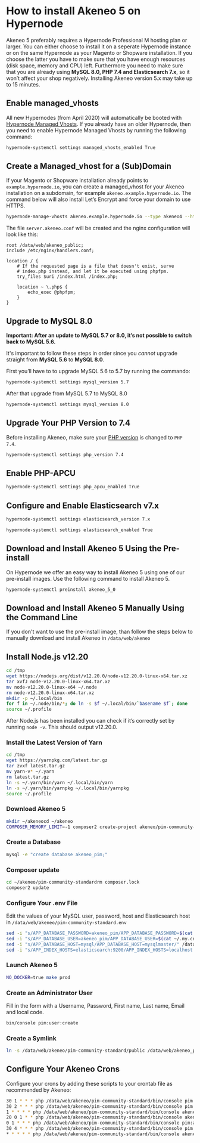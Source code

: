 <!-- source: https://support.hypernode.com/en/support/solutions/articles/48001178710-how-to-install-akeneo-5-on-hypernode/ -->
# How to install Akeneo 5 on Hypernode

Akeneo 5 preferably requires a Hypernode Professional M hosting plan or larger. You can either choose to install it on a seperate Hypernode instance or on the same Hypernode as your Magento or Shopware installation. If you choose the latter you have to make sure that you have enough resources (disk space, memory and CPU) left. Furthermore you need to make sure that you are already using **MySQL 8.0, PHP 7.4 and Elasticsearch 7.x**, so it won’t affect your shop negatively. Installing Akeneo version 5.x may take up to 15 minutes.


Enable managed_vhosts
----------------------

All new Hypernodes (from April 2020) will automatically be booted with [Hypernode Managed Vhosts](https://support.hypernode.com/en/hypernode/nginx/hypernode-managed-vhosts). If you already have an older Hypernode, then you need to enable Hypernode Managed Vhosts by running the following command:

```bash
hypernode-systemctl settings managed_vhosts_enabled True
```
Create a Managed_vhost for a (Sub)Domain
-----------------------------------------

If your Magento or Shopware installation already points to `example.hypernode.io`, you can create a managed_vhost for your Akeneo installation on a subdomain, for example `akeneo.example.hypernode.io`. The command below will also install Let’s Encrypt and force your domain to use HTTPS.

```bash
hypernode-manage-vhosts akeneo.example.hypernode.io --type akeneo4 --https --force-https
```
The file `server.akeneo.conf` will be created and the nginx configuration will look like this:

```nginx
root /data/web/akeneo_public;
include /etc/nginx/handlers.conf;

location / {
    # If the requested page is a file that doesn't exist, serve
    # index.php instead, and let it be executed using phpfpm.
    try_files $uri /index.html /index.php;

    location ~ \.php$ {
        echo_exec @phpfpm;
    }
}
```
Upgrade to MySQL 8.0
--------------------

**Important: After an update to MySQL 5.7 or 8.0, it’s not possible to switch back to MySQL 5.6.**

It's important to follow these steps in order since you *cannot* upgrade straight from **MySQL 5.6** to **MySQL 8.0**.

First you’ll have to to upgrade MySQL 5.6 to 5.7 by running the commando:

```bash
hypernode-systemctl settings mysql_version 5.7
```
After that upgrade from MySQL 5.7 to MySQL 8.0

```bash
hypernode-systemctl settings mysql_version 8.0
```
Upgrade Your PHP Version to 7.4
-------------------------------

Before installing Akeneo, make sure your [PHP version](https://support.hypernode.com/knowledgebase/php-versions-magento-shop-hypernode/#How_to_change_a_PHP_version_on_Hypernode) is changed to `PHP 7.4`.

```bash
hypernode-systemctl settings php_version 7.4
```
Enable PHP-APCU
---------------

```bash
hypernode-systemctl settings php_apcu_enabled True
```
Configure and Enable Elasticsearch v7.x
---------------------------------------

```bash
hypernode-systemctl settings elasticsearch_version 7.x
```

```bash
hypernode-systemctl settings elasticsearch_enabled True
```

Download and Install Akeneo 5 Using the Pre-install
---------------------------------------------------

On Hypernode we offer an easy way to install Akeneo 5 using one of our pre-install images. Use the following command to install Akeneo 5.

```bash
hypernode-systemctl preinstall akeneo_5_0
```

Download and Install Akeneo 5 Manually Using the Command Line
-------------------------------------------------------------

If you don't want to use the pre-install image, than follow the steps below to manually download and install Akeneo in `/data/web/akeneo`

Install Node.js v12.20
----------------------

```bash
cd /tmp
wget https://nodejs.org/dist/v12.20.0/node-v12.20.0-linux-x64.tar.xz
tar xvfJ node-v12.20.0-linux-x64.tar.xz
mv node-v12.20.0-linux-x64 ~/.node
rm node-v12.20.0-linux-x64.tar.xz
mkdir -p ~/.local/bin
for f in ~/.node/bin/*; do ln -s $f ~/.local/bin/`basename $f`; done
source ~/.profile
```
After Node.js has been installed you can check if it’s correctly set by running `node -v`. This should output v12.20.0.

### Install the Latest Version of Yarn

```bash
cd /tmp
wget https://yarnpkg.com/latest.tar.gz
tar zvxf latest.tar.gz
mv yarn-v* ~/.yarn
rm latest.tar.gz
ln -s ~/.yarn/bin/yarn ~/.local/bin/yarn
ln -s ~/.yarn/bin/yarnpkg ~/.local/bin/yarnpkg
source ~/.profile
```
### Download Akeneo 5

```bash
mkdir ~/akeneocd ~/akeneo 
COMPOSER_MEMORY_LIMIT=-1 composer2 create-project akeneo/pim-community-standard
```
### Create a Database

```bash
mysql -e "create database akeneo_pim;"
```
### Composer update

```bash
cd ~/akeneo/pim-community-standardrm composer.lock
composer2 update
```
### Configure Your .env File

Edit the values of your MySQL user, password, host and Elasticsearch host in `/data/web/akeneo/pim-community-standard.env`

```bash
sed -i "s/APP_DATABASE_PASSWORD=akeneo_pim/APP_DATABASE_PASSWORD=$(cat ~/.my.cnf | grep password | awk '{print$NF}')/" /data/web/akeneo/pim-community-standard/.env
sed -i "s/APP_DATABASE_USER=akeneo_pim/APP_DATABASE_USER=$(cat ~/.my.cnf | grep user | awk '{print$NF}')/" /data/web/akeneo/pim-community-standard/.env
sed -i "s/APP_DATABASE_HOST=mysql/APP_DATABASE_HOST=mysqlmaster/" /data/web/akeneo/pim-community-standard/.env
sed -i "s/APP_INDEX_HOSTS=elasticsearch:9200/APP_INDEX_HOSTS=localhost:9200/" /data/web/akeneo/pim-community-standard/.env
```
### Launch Akeneo 5

```bash
NO_DOCKER=true make prod
```
### Create an Administrator User

Fill in the form with a Username, Password, First name, Last name, Email and local code.

```bash
bin/console pim:user:create
```
### Create a Symlink

```bash
ln -s /data/web/akeneo/pim-community-standard/public /data/web/akeneo_public
```
Configure Your Akeneo Crons
---------------------------

Configure your crons by adding these scripts to your crontab file as recommended by Akeneo:

```bash
30 1 * * * php /data/web/akeneo/pim-community-standard/bin/console pim:versioning:refresh
30 2 * * * php /data/web/akeneo/pim-community-standard/bin/console pim:versioning:purge –more-than-days 90
1 * * * * php /data/web/akeneo/pim-community-standard/bin/console akeneo:connectivity-audit:update-data
20 0 1 * * php /data/web/akeneo/pim-community-standard/bin/console akeneo:batch:purge-job-execution
0 1 * * * php /data/web/akeneo/pim-community-standard/bin/console pim:asset:send-expiration-notification
30 4 * * * php /data/web/akeneo/pim-community-standard/bin/console pim:volume:aggregate
* * * * * php /data/web/akeneo/pim-community-standard/bin/console akeneo:batch:job-queue-consumer-daemon
```
